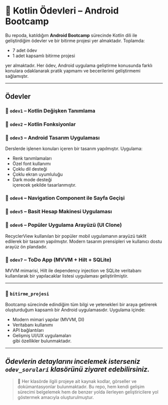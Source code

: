 # 📱 Kotlin Ödevleri – Android Bootcamp

Bu repoda, katıldığım **Android Bootcamp** sürecinde Kotlin dili ile geliştirdiğim ödevler ve bir bitirme projesi yer almaktadır. Toplamda:

- 7 adet ödev
- 1 adet kapsamlı bitirme projesi

yer almaktadır. Her ödev, Android uygulama geliştirme konusunda farklı konulara odaklanarak pratik yapmamı ve becerilerimi geliştirmemi sağlamıştır.

---

## Ödevler

### 📂 `odev1` – Kotlin Değişken Tanımlama

### 📂 `odev2` – Kotlin Fonksiyonlar

### 📂 `odev3` – Android Tasarım Uygulaması
Derslerde işlenen konuları içeren bir tasarım yapılmıştır. Uygulama:
- Renk tanımlamaları
- Özel font kullanımı
- Çoklu dil desteği
- Çoklu ekran uyumluluğu
- Dark mode desteği  
içerecek şekilde tasarlanmıştır.

### 📂 `odev4` – Navigation Component ile Sayfa Geçişi

### 📂 `odev5` – Basit Hesap Makinesi Uygulaması

### 📂 `odev6` – Popüler Uygulama Arayüzü (UI Clone)
RecyclerView kullanılan bir popüler mobil uygulamanın arayüzü taklit edilerek bir tasarım yapılmıştır. Modern tasarım prensipleri ve kullanıcı dostu arayüz ön plandadır.

### 📂 `odev7` – ToDo App (MVVM + Hilt + SQLite)
MVVM mimarisi, Hilt ile dependency injection ve SQLite veritabanı kullanılarak bir yapılacaklar listesi uygulaması geliştirilmiştir.

---

### 📂 `bitirme_projesi`
Bootcamp sürecinde edindiğim tüm bilgi ve yetenekleri bir araya getirerek oluşturduğum kapsamlı bir Android uygulamasıdır. Uygulama içinde:
- Modern mimari yapılar (MVVM, DI)
- Veritabanı kullanımı
- API bağlantıları
- Gelişmiş UI/UX uygulamaları  
gibi özellikler bulunmaktadır.

---
*Ödevlerin detaylarını incelemek isterseniz `odev_sorulari` klasörünü ziyaret edebilirsiniz.*  
---

> 📌 Her klasörde ilgili projeye ait kaynak kodlar, görseller ve dokümantasyonlar bulunmaktadır. Bu repo, hem kendi gelişim sürecimi belgelemek hem de benzer yolda ilerleyen geliştiricilere yol göstermek amacıyla oluşturulmuştur.
